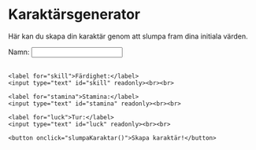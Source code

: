 # Karaktärsgenerator

Här kan du skapa din karaktär genom att slumpa fram dina initiala värden.

<div id="generator-container">
    <label for="name">Namn:</label>
    <input type="text" id="name"><br><br>
    
    <label for="skill">Färdighet:</label>
    <input type="text" id="skill" readonly><br><br>

    <label for="stamina">Stamina:</label>
    <input type="text" id="stamina" readonly><br><br>

    <label for="luck">Tur:</label>
    <input type="text" id="luck" readonly><br><br>

    <button onclick="slumpaKaraktar()">Skapa karaktär!</button>
</div>

<script>
    function slumpaKaraktar() {
        const skill = Math.floor(Math.random() * 10) + 1;
        const stamina = Math.floor(Math.random() * 20) + 10;
        const luck = Math.floor(Math.random() * 10) + 1;

        document.getElementById("skill").value = skill;
        document.getElementById("stamina").value = stamina;
        document.getElementById("luck").value = luck;
    }
</script>
